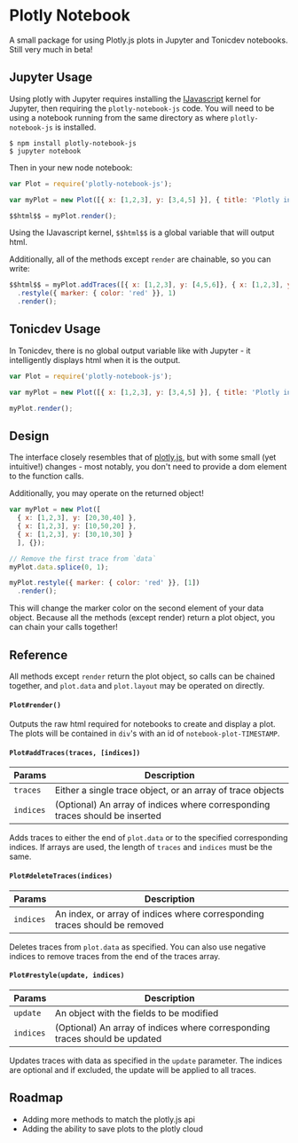 # Plotly Notebook

A small package for using Plotly.js plots in Jupyter and Tonicdev notebooks. Still
very much in beta!

## Jupyter Usage

Using plotly with Jupyter requires installing the
[IJavascript](https://github.com/n-riesco/ijavascript) kernel for Jupyter, then
requiring the `plotly-notebook-js` code. You will need to be using a notebook
running from the same directory as where `plotly-notebook-js` is installed.

```shell
$ npm install plotly-notebook-js
$ jupyter notebook
```

Then in your new node notebook:

```javascript
var Plot = require('plotly-notebook-js');

var myPlot = new Plot([{ x: [1,2,3], y: [3,4,5] }], { title: 'Plotly in Jupyter!' });

$$html$$ = myPlot.render();
```

Using the IJavascript kernel, `$$html$$` is a global variable that will output
html.

Additionally, all of the methods except `render` are chainable, so you can write:

```javascript
$$html$$ = myPlot.addTraces([{ x: [1,2,3], y: [4,5,6]}, { x: [1,2,3], y: [6,5,3] }])
  .restyle({ marker: { color: 'red' }}, 1)
  .render();
```

## Tonicdev Usage

In Tonicdev, there is no global output variable like with Jupyter - it intelligently
displays html when it is the output.

```javascript
var Plot = require('plotly-notebook-js');

var myPlot = new Plot([{ x: [1,2,3], y: [3,4,5] }], { title: 'Plotly in Tonicdev!' });

myPlot.render();
```

## Design

The interface closely resembles that of
[plotly.js](https://plot.ly/javascript/plotlyjs-function-reference/), but with
some small (yet intuitive!) changes - most notably, you don't need to provide
a dom element to the function calls.

Additionally, you may operate on the returned object!

```javascript
var myPlot = new Plot([
  { x: [1,2,3], y: [20,30,40] },
  { x: [1,2,3], y: [10,50,20] },
  { x: [1,2,3], y: [30,10,30] }
  ], {});

// Remove the first trace from `data`
myPlot.data.splice(0, 1);

myPlot.restyle({ marker: { color: 'red' }}, [1])
  .render();
```

This will change the marker color on the second element of your data
object. Because all the methods (except render) return a plot object, you can
chain your calls together!

## Reference

All methods except `render` return the plot object, so calls can be chained
together, and `plot.data` and `plot.layout` may be operated on directly.

#### `Plot#render()`

Outputs the raw html required for notebooks to create and display a plot.
The plots will be contained in `div`'s with an id of `notebook-plot-TIMESTAMP`.

#### `Plot#addTraces(traces, [indices])`

| Params    | Description                                                                  |
|-----------|------------------------------------------------------------------------------|
| `traces`  | Either a single trace object, or an array of trace objects                   |
| `indices` | (Optional) An array of indices where corresponding traces should be inserted |

Adds traces to either the end of `plot.data` or to the specified corresponding
indices. If arrays are used, the length of `traces` and `indices` must be the same.

#### `Plot#deleteTraces(indices)`

| Params    | Description                                                                |
|-----------|----------------------------------------------------------------------------|
| `indices` | An index, or array of indices where corresponding traces should be removed |

Deletes traces from `plot.data` as specified. You can also use negative indices
to remove traces from the end of the traces array.

#### `Plot#restyle(update, indices)`

| Params    | Description                                                                 |
|-----------|-----------------------------------------------------------------------------|
| `update`  | An object with the fields to be modified                                    |
| `indices` | (Optional) An array of indices where corresponding traces should be updated |

Updates traces with data as specified in the `update` parameter. The indices are
optional and if excluded, the update will be applied to all traces.

## Roadmap

* Adding more methods to match the plotly.js api
* Adding the ability to save plots to the plotly cloud
